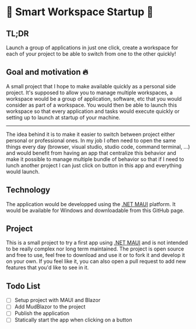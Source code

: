 # :gem: Smart Workspace Startup :gem: 

## TL;DR
Launch a group of applications in just one click, create a workspace for each of your project to be able to switch from one to the other quickly!

## Goal and motivation :fire:
A small project that I hope to make available quickly as a personal side project. It's supposed to allow you to manage multiple workspaces, a workspace would be a group of application, software, etc that you would consider as part of a workspace. You would then be able to launch this workspace so that every application and tasks would execute quickly or setting up to launch at startup of your machine.

------------

The idea behind it is to make it easier to switch between project either personal or professional ones. In my job I often need to open the same things every day (browser, visual studio, studio code, command terminal, ...) and would benefit from having an app that centralize this behavior and make it possible to manage multiple bundle of behavior so that if I need to lunch another project I can just click on button in this app and everything would launch.

## Technology
The application would be developped using the [.NET MAUI](https://learn.microsoft.com/en-us/dotnet/maui/what-is-maui) platform. It would be available for Windows and downloadable from this GitHub page.

## Project
This is a small project to try a first app using [.NET MAUI](https://learn.microsoft.com/en-us/dotnet/maui/what-is-maui) and is not intended to be really complex nor long term maintained. The project is open source and free to use, feel free to download and use it or to fork it and develop it on your own. If you feel like it, you can also open a pull request to add new features that you'd like to see in it.

## Todo List
- [ ] Setup project with MAUI and Blazor
- [ ] Add MudBlazor to the project
- [ ] Publish the application
- [ ] Statically start the app when clicking on a button

